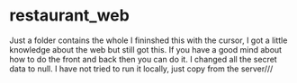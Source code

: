 # restaurant_web
Just a folder contains the whole 
I fininshed this with the cursor, I got a little knowledge about the web but still got this. If you have a good mind about how to do the front and back then you can do it. I changed all the secret data to null. I have not tried to run it locally, just copy from the server///
